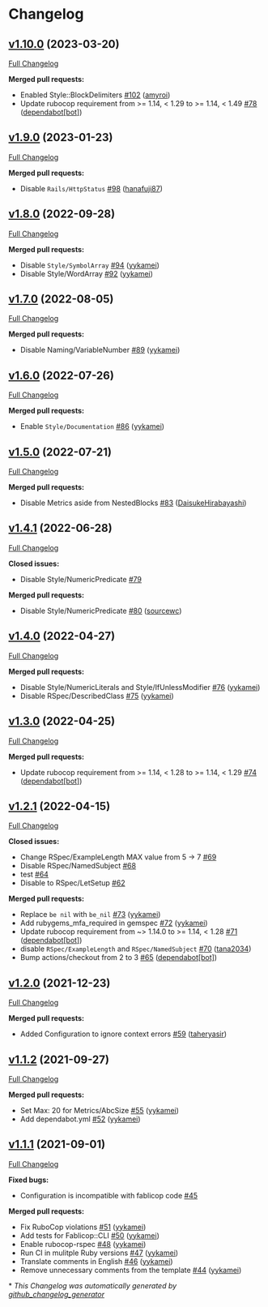 # Changelog

## [v1.10.0](https://github.com/Fablic/fablicop/tree/v1.10.0) (2023-03-20)

[Full Changelog](https://github.com/Fablic/fablicop/compare/v1.9.0...v1.10.0)

**Merged pull requests:**

- Enabled Style::BlockDelimiters [\#102](https://github.com/Fablic/fablicop/pull/102) ([amyroi](https://github.com/amyroi))
- Update rubocop requirement from \>= 1.14, \< 1.29 to \>= 1.14, \< 1.49 [\#78](https://github.com/Fablic/fablicop/pull/78) ([dependabot[bot]](https://github.com/apps/dependabot))

## [v1.9.0](https://github.com/Fablic/fablicop/tree/v1.9.0) (2023-01-23)

[Full Changelog](https://github.com/Fablic/fablicop/compare/v1.8.0...v1.9.0)

**Merged pull requests:**

- Disable `Rails/HttpStatus` [\#98](https://github.com/Fablic/fablicop/pull/98) ([hanafuji87](https://github.com/hanafuji87))

## [v1.8.0](https://github.com/Fablic/fablicop/tree/v1.8.0) (2022-09-28)

[Full Changelog](https://github.com/Fablic/fablicop/compare/v1.7.0...v1.8.0)

**Merged pull requests:**

- Disable `Style/SymbolArray` [\#94](https://github.com/Fablic/fablicop/pull/94) ([yykamei](https://github.com/yykamei))
- Disable Style/WordArray [\#92](https://github.com/Fablic/fablicop/pull/92) ([yykamei](https://github.com/yykamei))

## [v1.7.0](https://github.com/Fablic/fablicop/tree/v1.7.0) (2022-08-05)

[Full Changelog](https://github.com/Fablic/fablicop/compare/v1.6.0...v1.7.0)

**Merged pull requests:**

- Disable Naming/VariableNumber [\#89](https://github.com/Fablic/fablicop/pull/89) ([yykamei](https://github.com/yykamei))

## [v1.6.0](https://github.com/Fablic/fablicop/tree/v1.6.0) (2022-07-26)

[Full Changelog](https://github.com/Fablic/fablicop/compare/v1.5.0...v1.6.0)

**Merged pull requests:**

- Enable `Style/Documentation` [\#86](https://github.com/Fablic/fablicop/pull/86) ([yykamei](https://github.com/yykamei))

## [v1.5.0](https://github.com/Fablic/fablicop/tree/v1.5.0) (2022-07-21)

[Full Changelog](https://github.com/Fablic/fablicop/compare/v1.4.1...v1.5.0)

**Merged pull requests:**

- Disable Metrics aside from NestedBlocks [\#83](https://github.com/Fablic/fablicop/pull/83) ([DaisukeHirabayashi](https://github.com/DaisukeHirabayashi))

## [v1.4.1](https://github.com/Fablic/fablicop/tree/v1.4.1) (2022-06-28)

[Full Changelog](https://github.com/Fablic/fablicop/compare/v1.4.0...v1.4.1)

**Closed issues:**

- Disable Style/NumericPredicate [\#79](https://github.com/Fablic/fablicop/issues/79)

**Merged pull requests:**

- Disable Style/NumericPredicate [\#80](https://github.com/Fablic/fablicop/pull/80) ([sourcewc](https://github.com/sourcewc))

## [v1.4.0](https://github.com/Fablic/fablicop/tree/v1.4.0) (2022-04-27)

[Full Changelog](https://github.com/Fablic/fablicop/compare/v1.3.0...v1.4.0)

**Merged pull requests:**

- Disable Style/NumericLiterals and Style/IfUnlessModifier [\#76](https://github.com/Fablic/fablicop/pull/76) ([yykamei](https://github.com/yykamei))
- Disable RSpec/DescribedClass [\#75](https://github.com/Fablic/fablicop/pull/75) ([yykamei](https://github.com/yykamei))

## [v1.3.0](https://github.com/Fablic/fablicop/tree/v1.3.0) (2022-04-25)

[Full Changelog](https://github.com/Fablic/fablicop/compare/v1.2.1...v1.3.0)

**Merged pull requests:**

- Update rubocop requirement from \>= 1.14, \< 1.28 to \>= 1.14, \< 1.29 [\#74](https://github.com/Fablic/fablicop/pull/74) ([dependabot[bot]](https://github.com/apps/dependabot))

## [v1.2.1](https://github.com/Fablic/fablicop/tree/v1.2.1) (2022-04-15)

[Full Changelog](https://github.com/Fablic/fablicop/compare/v1.2.0...v1.2.1)

**Closed issues:**

- Change RSpec/ExampleLength MAX value from 5 -\> 7 [\#69](https://github.com/Fablic/fablicop/issues/69)
- Disable RSpec/NamedSubject [\#68](https://github.com/Fablic/fablicop/issues/68)
- test [\#64](https://github.com/Fablic/fablicop/issues/64)
- Disable to RSpec/LetSetup [\#62](https://github.com/Fablic/fablicop/issues/62)

**Merged pull requests:**

- Replace `be nil` with `be_nil` [\#73](https://github.com/Fablic/fablicop/pull/73) ([yykamei](https://github.com/yykamei))
- Add rubygems\_mfa\_required in gemspec [\#72](https://github.com/Fablic/fablicop/pull/72) ([yykamei](https://github.com/yykamei))
- Update rubocop requirement from ~\> 1.14.0 to \>= 1.14, \< 1.28 [\#71](https://github.com/Fablic/fablicop/pull/71) ([dependabot[bot]](https://github.com/apps/dependabot))
- disable `RSpec/ExampleLength` and `RSpec/NamedSubject` [\#70](https://github.com/Fablic/fablicop/pull/70) ([tana2034](https://github.com/tana2034))
- Bump actions/checkout from 2 to 3 [\#65](https://github.com/Fablic/fablicop/pull/65) ([dependabot[bot]](https://github.com/apps/dependabot))

## [v1.2.0](https://github.com/Fablic/fablicop/tree/v1.2.0) (2021-12-23)

[Full Changelog](https://github.com/Fablic/fablicop/compare/v1.1.2...v1.2.0)

**Merged pull requests:**

- Added Configuration to ignore context errors [\#59](https://github.com/Fablic/fablicop/pull/59) ([taheryasir](https://github.com/taheryasir))

## [v1.1.2](https://github.com/Fablic/fablicop/tree/v1.1.2) (2021-09-27)

[Full Changelog](https://github.com/Fablic/fablicop/compare/v1.1.1...v1.1.2)

**Merged pull requests:**

- Set Max: 20 for Metrics/AbcSize [\#55](https://github.com/Fablic/fablicop/pull/55) ([yykamei](https://github.com/yykamei))
- Add dependabot.yml [\#52](https://github.com/Fablic/fablicop/pull/52) ([yykamei](https://github.com/yykamei))

## [v1.1.1](https://github.com/Fablic/fablicop/tree/v1.1.1) (2021-09-01)

[Full Changelog](https://github.com/Fablic/fablicop/compare/v1.1.0...v1.1.1)

**Fixed bugs:**

- Configuration is incompatible with fablicop code [\#45](https://github.com/Fablic/fablicop/issues/45)

**Merged pull requests:**

- Fix RuboCop violations [\#51](https://github.com/Fablic/fablicop/pull/51) ([yykamei](https://github.com/yykamei))
- Add tests for Fablicop::CLI [\#50](https://github.com/Fablic/fablicop/pull/50) ([yykamei](https://github.com/yykamei))
- Enable rubocop-rspec [\#48](https://github.com/Fablic/fablicop/pull/48) ([yykamei](https://github.com/yykamei))
- Run CI in mulitple Ruby versions [\#47](https://github.com/Fablic/fablicop/pull/47) ([yykamei](https://github.com/yykamei))
- Translate comments in English [\#46](https://github.com/Fablic/fablicop/pull/46) ([yykamei](https://github.com/yykamei))
- Remove unnecessary comments from the template [\#44](https://github.com/Fablic/fablicop/pull/44) ([yykamei](https://github.com/yykamei))



\* *This Changelog was automatically generated by [github_changelog_generator](https://github.com/github-changelog-generator/github-changelog-generator)*
